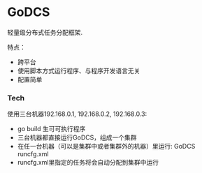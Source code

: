 # GoDCS


轻量级分布式任务分配框架.

特点：
  - 跨平台
  - 使用脚本方式运行程序、与程序开发语言无关
  - 配置简单


### Tech
使用三台机器192.168.0.1, 192.168.0.2, 192.168.0.3:

* go build 生可可执行程序
* 三台机器都直接运行GoDCS，组成一个集群
* 在任一台机器（可以是集群中或者集群外的机器）里运行: GoDCS runcfg.xml
* runcfg.xml里指定的任务将会自动分配到集群中运行

